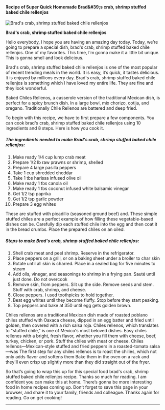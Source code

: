             

#### Recipe of Super Quick Homemade Brad&amp;#39;s crab, shrimp stuffed baked chile rellenjos

![Brad's crab, shrimp stuffed baked chile rellenjos](https://img-global.cpcdn.com/recipes/ae1e3064d1863ee3/751x532cq70/brads-crab-shrimp-stuffed-baked-chile-rellenjos-recipe-main-photo.jpg)

**Brad's crab, shrimp stuffed baked chile rellenjos**

Hello everybody, I hope you are having an amazing day today. Today, we’re going to prepare a special dish, brad's crab, shrimp stuffed baked chile rellenjos. One of my favorites. This time, I’m gonna make it a little bit unique. This is gonna smell and look delicious.

Brad's crab, shrimp stuffed baked chile rellenjos is one of the most popular of recent trending meals in the world. It is easy, it’s quick, it tastes delicious. It is enjoyed by millions every day. Brad's crab, shrimp stuffed baked chile rellenjos is something which I have loved my entire life. They are fine and they look wonderful.

Baked Chiles Rellenos, a casserole version of the traditional Mexican dish, is perfect for a spicy brunch dish. In a large bowl, mix chorizo, cotija, and oregano. Traditionally Chile Rellenos are battered and deep fried.

To begin with this recipe, we have to first prepare a few components. You can cook brad's crab, shrimp stuffed baked chile rellenjos using 10 ingredients and 8 steps. Here is how you cook it.

##### The ingredients needed to make Brad's crab, shrimp stuffed baked chile rellenjos:

1.  Make ready 1/4 cup lump crab meat
2.  Prepare 1/2 lb raw prawns or shrimp, shelled
3.  Prepare 4 large pasilla peppers
4.  Take 1 cup shredded cheddar
5.  Take 1 tbs harissa infused olive oil
6.  Make ready 1 tbs canola oil
7.  Make ready 1 tbs coconut infused white balsamic vinegar
8.  Get 1/2 tsp paprika
9.  Get 1/2 tsp garlic powder
10.  Prepare 3 egg whites

These are stuffed with picadillo (seasoned ground beef) and. These simple stuffed chiles are a perfect example of how filling these vegetable-based dishes can be. Carefully dip each stuffed chile into the egg and then coat it in the bread crumbs. Place the prepared chiles on an oiled.

##### Steps to make Brad's crab, shrimp stuffed baked chile rellenjos:

1.  Shell crab meat and peel shrimp. Reserve in the refrigerator.
2.  Place peppers on a grill, or on a baking sheet under a broiler to char skin
3.  Rotate until all skin is charred. Place in a sealed bag for five minutes to steam
4.  Add oils, vinegar, and seasonings to shrimp in a frying pan. Sauté until just done. Do not overcook
5.  Remove skin, from peppers. Slit up the side. Remove seeds and stem. Stuff with crab, shrimp, and cheese.
6.  Close peppers. I used toothpicks to hold together.
7.  Beat egg whites until they become fluffy. Stop before they start peaking.
8.  Top peppers and bake at 350 until egg gets golden brown.

Chiles rellenos are a traditional Mexican dish made of roasted poblano chiles stuffed with Oaxaca cheese, dipped in an egg batter and fried until golden, then covered with a rich salsa roja. Chiles rellenos, which translates to "stuffed chile," is one of Mexico's most beloved dishes. Easy chiles rellenos with a bright, fresh flavor, whether you fill them with cheese, beef, turkey, chicken, or pork. Stuff the chiles with meat or cheese. Chiles rellenos—Mexican-style stuffed and fried peppers in a roasted-tomato salsa—was The first step for any chiles rellenos is to roast the chilies, which not only adds flavor and softens them Bake them in the oven on a rack and they'll even crisp up slightly more than they did straight out of the fryer.

So that’s going to wrap this up for this special food brad's crab, shrimp stuffed baked chile rellenjos recipe. Thanks so much for reading. I am confident you can make this at home. There’s gonna be more interesting food in home recipes coming up. Don’t forget to save this page in your browser, and share it to your family, friends and colleague. Thanks again for reading. Go on get cooking!

* * *